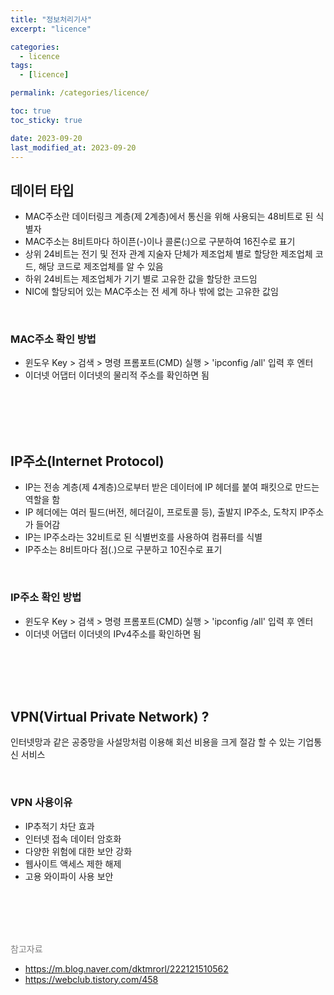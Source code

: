 ```yaml
---
title: "정보처리기사"
excerpt: "licence"

categories:
  - licence
tags:
  - [licence]

permalink: /categories/licence/

toc: true
toc_sticky: true

date: 2023-09-20
last_modified_at: 2023-09-20
---
```


## 데이터 타입

- MAC주소란 데이터링크 계층(제 2계층)에서 통신을 위해 사용되는 48비트로 된 식별자
- MAC주소는 8비트마다 하이픈(-)이나 콜론(:)으로 구분하여 16진수로 표기
- 상위 24비트는 전기 및 전자 관계 지술자 단체가 제조업체 별로 할당한 제조업체 코드,
  해당 코드로 제조업체를 알 수 있음
- 하위 24비트는 제조업체가 기기 별로 고유한 값을 할당한 코드임
- NIC에 할당되어 있는 MAC주소는 전 세계 하나 밖에 없는 고유한 값임

<br>

### MAC주소 확인 방법

- 윈도우 Key > 검색 > 명령 프롬포트(CMD) 실행 > 'ipconfig /all' 입력 후 엔터
- 이더넷 어댑터 이더넷의 물리적 주소를 확인하면 됨

<br>
<br>
<br>
<br>

## IP주소(Internet Protocol)

- IP는 전송 계층(제 4계층)으로부터 받은 데이터에 IP 헤더를 붙여 패킷으로 만드는 역할을 함
- IP 헤더에는 여러 필드(버전, 헤더길이, 프로토콜 등), 출발지 IP주소, 도착지 IP주소가 들어감
- IP는 IP주소라는 32비트로 된 식별번호를 사용하여 컴퓨터를 식별
- IP주소는 8비트마다 점(.)으로 구분하고 10진수로 표기

<br>

### IP주소 확인 방법

- 윈도우 Key > 검색 > 명령 프롬포트(CMD) 실행 > 'ipconfig /all' 입력 후 엔터
- 이더넷 어댑터 이더넷의 IPv4주소를 확인하면 됨

<br>
<br>
<br>
<br>

## VPN(Virtual Private Network) ?

인터넷망과 같은 공중망을 사설망처럼 이용해 회선 비용을 크게 절감 할 수 있는 기업통신 서비스

<br>

### VPN 사용이유

- IP추적기 차단 효과
- 인터넷 접속 데이터 암호화
- 다양한 위험에 대한 보안 강화
- 웹사이트 액세스 제한 해제
- 고용 와이파이 사용 보안

<br>
<br>
<br>
<br>

<span style="color:gray">참고자료</span>

- https://m.blog.naver.com/dktmrorl/222121510562
- https://webclub.tistory.com/458
